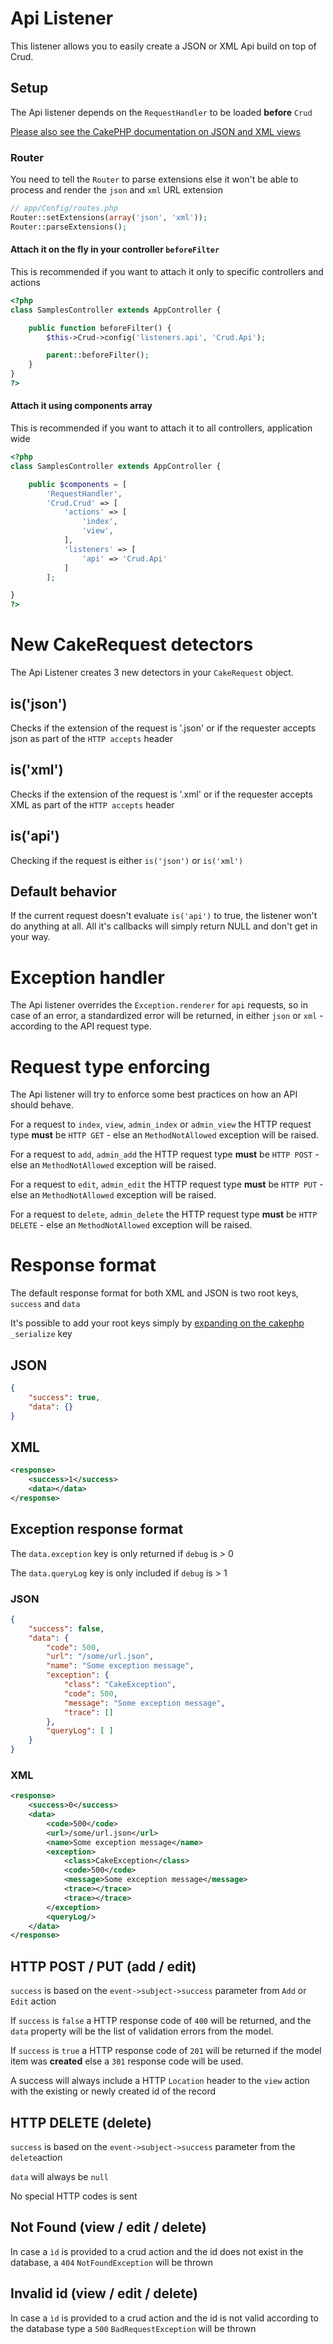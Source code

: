 # Api Listener

This listener allows you to easily create a JSON or XML Api build on top of Crud.

## Setup

The Api listener depends on the `RequestHandler` to be loaded __before__ `Crud`

[Please also see the CakePHP documentation on JSON and XML views](http://book.cakephp.org/2.0/en/views/json-and-xml-views.html#enabling-data-views-in-your-application)

### Router

You need to tell the `Router` to parse extensions else it won't be able to process and render the `json` and `xml` URL extension

```php
// app/Config/routes.php
Router::setExtensions(array('json', 'xml'));
Router::parseExtensions();
```

#### Attach it on the fly in your controller `beforeFilter`

This is recommended if you want to attach it only to specific controllers and actions

```php
<?php
class SamplesController extends AppController {

	public function beforeFilter() {
		$this->Crud->config('listeners.api', 'Crud.Api');

		parent::beforeFilter();
	}
}
?>
```

#### Attach it using components array

This is recommended if you want to attach it to all controllers, application wide

```php
<?php
class SamplesController extends AppController {

	public $components = [
		'RequestHandler',
		'Crud.Crud' => [
			'actions' => [
				'index',
				'view',
			],
			'listeners' => [
				'api' => 'Crud.Api'
			]
		];

}
?>
```

# New CakeRequest detectors

The Api Listener creates 3 new detectors in your `CakeRequest` object.

## is('json')

Checks if the extension of the request is '.json' or if the requester accepts json as part of the `HTTP accepts` header

## is('xml')

Checks if the extension of the request is '.xml' or if the requester accepts XML as part of the `HTTP accepts` header

## is('api')

Checking if the request is either `is('json')` or `is('xml')`

## Default behavior

If the current request doesn't evaluate `is('api')` to true, the listener won't do anything at all.
All it's callbacks will simply return NULL and don't get in your way.

# Exception handler

The Api listener overrides the `Exception.renderer` for `api` requests, so in case of an error, a standardized error will be returned, in either `json` or `xml` - according to the API request type.

# Request type enforcing

The Api listener will try to enforce some best practices on how an API should behave.

For a request to `index`, `view`, `admin_index` or `admin_view` the HTTP request type __must__ be `HTTP GET` - else an `MethodNotAllowed` exception will be raised.

For a request to `add`, `admin_add` the HTTP request type __must__ be `HTTP POST` - else an `MethodNotAllowed` exception will be raised.

For a request to `edit`, `admin_edit` the HTTP request type __must__ be `HTTP PUT` - else an `MethodNotAllowed` exception will be raised.

For a request to `delete`, `admin_delete` the HTTP request type __must__ be `HTTP DELETE` - else an `MethodNotAllowed` exception will be raised.

# Response format

The default response format for both XML and JSON is two root keys, `success` and `data`

It's possible to add your root keys simply by [expanding on the cakephp](http://book.cakephp.org/2.0/en/views/json-and-xml-views.html#enabling-data-views-in-your-application) `_serialize` key

## JSON

```json
{
	"success": true,
	"data": {}
}
```

## XML

```xml
<response>
	<success>1</success>
	<data></data>
</response>
```

## Exception response format

The `data.exception` key is only returned if `debug` is > 0

The `data.queryLog` key is only included if `debug` is > 1

### JSON

```json
{
	"success": false,
	"data": {
		"code": 500,
		"url": "/some/url.json",
		"name": "Some exception message",
		"exception": {
			"class": "CakeException",
			"code": 500,
			"message": "Some exception message",
			"trace": []
		},
		"queryLog": [ ]
	}
}
```

### XML

```xml
<response>
	<success>0</success>
	<data>
		<code>500</code>
		<url>/some/url.json</url>
		<name>Some exception message</name>
		<exception>
			<class>CakeException</class>
			<code>500</code>
			<message>Some exception message</message>
			<trace></trace>
			<trace></trace>
		</exception>
		<queryLog/>
	</data>
</response>
```

## HTTP POST / PUT (add / edit)

`success` is based on the `event->subject->success` parameter from `Add` or `Edit` action

If `success` is `false` a HTTP response code of `400` will be returned, and the `data` property will be the list of validation errors from the model.

If `success` is `true` a HTTP response code of `201` will be returned if the model item was __created__ else a `301` response code will be used.

A success will always include a HTTP `Location` header to the `view` action with the existing or newly created id of the record

## HTTP DELETE (delete)

`success` is based on the `event->subject->success` parameter from the `delete`action

`data` will always be `null`

No special HTTP codes is sent

## Not Found (view / edit / delete)

In case a `ìd` is provided to a crud action and the id does not exist in the database, a `404` `NotFoundException` will be thrown

## Invalid id (view / edit / delete)

In case a `ìd` is provided to a crud action and the id is not valid according to the database type a `500` `BadRequestException` will be thrown
